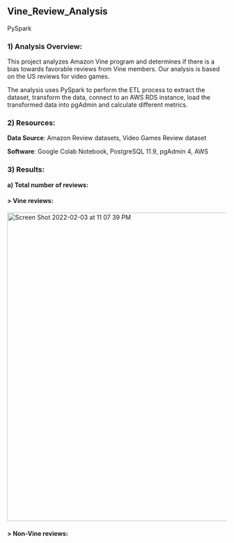 ## Vine_Review_Analysis
PySpark

### 1) Analysis Overview: 
This project analyzes Amazon Vine program and determines if there is a bias towards favorable reviews from Vine members. Our analysis is based on the US reviews for video games.

The analysis uses PySpark to perform the ETL process to extract the dataset, transform the data, connect to an AWS RDS instance, load the transformed data into pgAdmin and calculate different metrics.

### 2) Resources:

**Data Source**: Amazon Review datasets, Video Games Review dataset

**Software**: Google Colab Notebook, PostgreSQL 11.9, pgAdmin 4, AWS

### 3) Results:

**a) Total number of reviews:**

#### > Vine reviews:

<img width="707" alt="Screen Shot 2022-02-03 at 11 07 39 PM" src="https://user-images.githubusercontent.com/91294352/152470232-42fa99f3-50ce-408f-b919-d657ceebd570.png">

#### > Non-Vine reviews:

